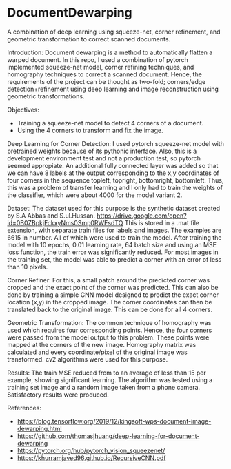 # DocumentDewarping
A combination of deep learning using squeeze-net, corner refinement, and geometric transformation to correct scanned documents.

Introduction: 
Document dewarping is a method to automatically flatten a warped document. 
In this repo, I used a combination of pytorch implemented squeeze-net model, corner refining techniques, and homography techniques to correct a scanned document. 
Hence, the requirements of the project can be thought as two-fold; corners/edge detection+refinement using deep learning and image reconstruction using geometric transformations.

Objectives:
- Training a squeeze-net model to detect 4 corners of a document.
- Using the 4 corners to transform and fix the image.

Deep Learning for Corner Detection: 
I used pytorch squeeze-net model with pretrained weights because of its pythonic interface. Also, this is a development environment test and not a production test, so pytorch seemed appropiate. An additional fully connected layer was added so that we can have 8 labels at the output 
corresponding to the x,y coordinates of four corners in the sequence topleft, topright, bottomright, bottomleft. Thus, this was a problem of transfer learning and I only had to train the weights of the classifier, which were about 4000 for the model variant 2.

Dataset: 
The dataset used for this purpose is the synthetic dataset created by S.A Abbas and S.ul.Hussan. 
https://drive.google.com/open?id=0B0ZBpkjFckxyNms0Smp0RWFsdTQ
This is stored in a .mat file extension, with separate train files for labels and images. The examples are 6615 in number. All of which were used to train the model.
After training the model with 10 epochs, 0.01 learning rate, 64 batch size and using an MSE loss function, the train error was significantly reduced. For most images in the training set, the model was able to predict a corner with an error of less than 10 pixels. 

Corner Refiner:
For this, a small patch around the predicted corner was cropped and the exact point of the corner was predicted. This can also be done by training a simple CNN model designed to predict the exact corner location (x,y) in the cropped image. The corner coordinates can then be translated back to the original image. This can be done for all 4 corners. 

Geometric Transformation:
The common technique of homography was used which requires four corresponding points. Hence, the four corners were passed from the model output to this problem. These points were mapped at the corners of the new image. Homography matrix was calculated and every coordinate/pixel of the original image was transformed. cv2 algorithms were used for this purpose.

Results:
The train MSE reduced from to an average of less than 15 per example, showing significant learning. The algorithm was tested using a training set image and a random image taken from a phone camera. Satisfactory results were produced.  

References:
- https://blog.tensorflow.org/2019/12/kingsoft-wps-document-image-dewarping.html
- https://github.com/thomasjhuang/deep-learning-for-document-dewarping
- https://pytorch.org/hub/pytorch_vision_squeezenet/
- https://khurramjaved96.github.io/RecursiveCNN.pdf
